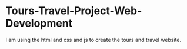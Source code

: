 # Tours-Travel-Project-Web-Development
 I am using the html and css and js to create the tours and travel website.
